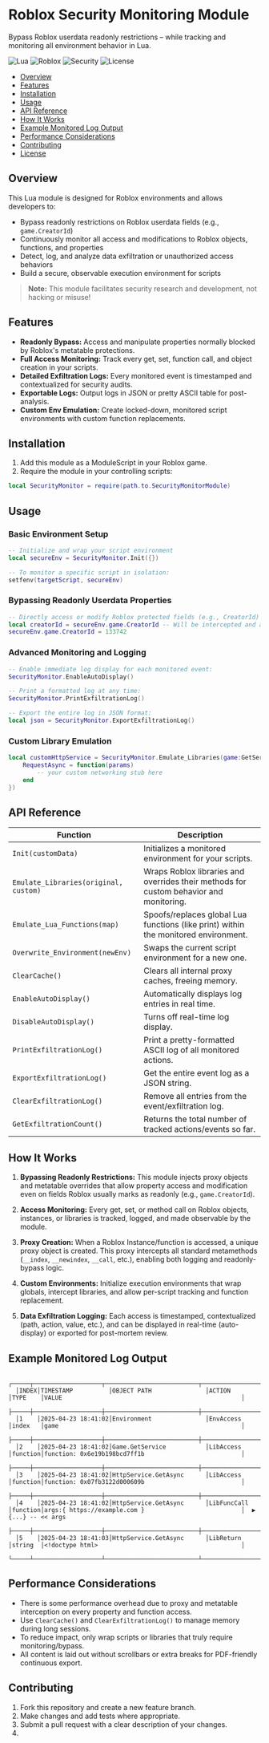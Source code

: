 # Roblox Security Monitoring Module

Bypass Roblox userdata readonly restrictions – while tracking and monitoring all environment behavior in Lua.

![Lua](https://img.shields.io/badge/Lua-blue) ![Roblox](https://img.shields.io/badge/Roblox-red) ![Security](https://img.shields.io/badge/Security-green) ![License](https://img.shields.io/badge/License-MIT-yellow)

- [Overview](#overview)
- [Features](#features)
- [Installation](#installation)
- [Usage](#usage)
- [API Reference](#api-reference)
- [How It Works](#how-it-works)
- [Example Monitored Log Output](#example-monitored-log-output)
- [Performance Considerations](#performance-considerations)
- [Contributing](#contributing)
- [License](#license)

## Overview

This Lua module is designed for Roblox environments and allows developers to:
- Bypass readonly restrictions on Roblox userdata fields (e.g., `game.CreatorId`)
- Continuously monitor all access and modifications to Roblox objects, functions, and properties
- Detect, log, and analyze data exfiltration or unauthorized access behaviors
- Build a secure, observable execution environment for scripts

> **Note:** This module facilitates security research and development, not hacking or misuse!

## Features

- **Readonly Bypass:** Access and manipulate properties normally blocked by Roblox's metatable protections.
- **Full Access Monitoring:** Track every get, set, function call, and object creation in your scripts.
- **Detailed Exfiltration Logs:** Every monitored event is timestamped and contextualized for security audits.
- **Exportable Logs:** Output logs in JSON or pretty ASCII table for post-analysis.
- **Custom Env Emulation:** Create locked-down, monitored script environments with custom function replacements.

## Installation

1. Add this module as a ModuleScript in your Roblox game.
2. Require the module in your controlling scripts:
```lua
local SecurityMonitor = require(path.to.SecurityMonitorModule)
```

## Usage

### Basic Environment Setup
```lua
-- Initialize and wrap your script environment
local secureEnv = SecurityMonitor.Init({})

-- To monitor a specific script in isolation:
setfenv(targetScript, secureEnv)
```

### Bypassing Readonly Userdata Properties
```lua
-- Directly access or modify Roblox protected fields (e.g., CreatorId)
local creatorId = secureEnv.game.CreatorId -- Will be intercepted and accessible!
secureEnv.game.CreatorId = 133742
```

### Advanced Monitoring and Logging
```lua
-- Enable immediate log display for each monitored event:
SecurityMonitor.EnableAutoDisplay()

-- Print a formatted log at any time:
SecurityMonitor.PrintExfiltrationLog()

-- Export the entire log in JSON format:
local json = SecurityMonitor.ExportExfiltrationLog()
```

### Custom Library Emulation
```lua
local customHttpService = SecurityMonitor.Emulate_Libraries(game:GetService("HttpService"), {
    RequestAsync = function(params)
        -- your custom networking stub here
    end
})
```

## API Reference

| Function | Description |
|----------|-------------|
| `Init(customData)` | Initializes a monitored environment for your scripts. |
| `Emulate_Libraries(original, custom)` | Wraps Roblox libraries and overrides their methods for custom behavior and monitoring. |
| `Emulate_Lua_Functions(map)` | Spoofs/replaces global Lua functions (like print) within the monitored environment. |
| `Overwrite_Environment(newEnv)` | Swaps the current script environment for a new one. |
| `ClearCache()` | Clears all internal proxy caches, freeing memory. |
| `EnableAutoDisplay()` | Automatically displays log entries in real time. |
| `DisableAutoDisplay()` | Turns off real-time log display. |
| `PrintExfiltrationLog()` | Print a pretty-formatted ASCII log of all monitored actions. |
| `ExportExfiltrationLog()` | Get the entire event log as a JSON string. |
| `ClearExfiltrationLog()` | Remove all entries from the event/exfiltration log. |
| `GetExfiltrationCount()` | Returns the total number of tracked actions/events so far. |

## How It Works

1. **Bypassing Readonly Restrictions:** This module injects proxy objects and metatable overrides that allow property access and modification even on fields Roblox usually marks as readonly (e.g., `game.CreatorId`).

2. **Access Monitoring:** Every get, set, or method call on Roblox objects, instances, or libraries is tracked, logged, and made observable by the module.

3. **Proxy Creation:** When a Roblox Instance/function is accessed, a unique proxy object is created. This proxy intercepts all standard metamethods (`__index`, `__newindex`, `__call`, etc.), enabling both logging and readonly-bypass logic.

4. **Custom Environments:** Initialize execution environments that wrap globals, intercept libraries, and allow per-script tracking and function replacement.

5. **Data Exfiltration Logging:** Each access is timestamped, contextualized (path, action, value, etc.), and can be displayed in real-time (auto-display) or exported for post-mortem review.

## Example Monitored Log Output

```
  ┌─────┬───────────────────┬──────────────────────────┬──────────────────────────────────┬────────┬───────────────────────────────────────────────────────┐
  │INDEX│TIMESTAMP          │OBJECT PATH               │ACTION                            │TYPE    │VALUE                                                  │
  ├─────┼───────────────────┼──────────────────────────┼──────────────────────────────────┼────────┼───────────────────────────────────────────────────────┤
  │1    │2025-04-23 18:41:02│Environment               │EnvAccess                         │index   │game                                                   │ 
  ├─────┼───────────────────┼──────────────────────────┼──────────────────────────────────┼────────┼───────────────────────────────────────────────────────┤
  │2    │2025-04-23 18:41:02│Game.GetService           │LibAccess                         │function│function: 0x6e19b198bcd7ff1b                           │ 
  ├─────┼───────────────────┼──────────────────────────┼──────────────────────────────────┼────────┼───────────────────────────────────────────────────────┤
  │3    │2025-04-23 18:41:02│HttpService.GetAsync      │LibAccess                         │function│function: 0x07fb3122d000609b                           │ 
  ├─────┼───────────────────┼──────────────────────────┼──────────────────────────────────┼────────┼───────────────────────────────────────────────────────┤
  │4    │2025-04-23 18:41:02│HttpService.GetAsync      │LibFuncCall                       │function│args:{ https://example.com }                           │  ▶ {...} -- << args
  ├─────┼───────────────────┼──────────────────────────┼──────────────────────────────────┼────────┼───────────────────────────────────────────────────────┤
  │5    │2025-04-23 18:41:03│HttpService.GetAsync      │LibReturn                         │string  │<!doctype html>                                        │
  └─────┴───────────────────┴──────────────────────────┴──────────────────────────────────┴────────┴───────────────────────────────────────────────────────┘ 
```

## Performance Considerations

- There is some performance overhead due to proxy and metatable interception on every property and function access.
- Use `ClearCache()` and `ClearExfiltrationLog()` to manage memory during long sessions.
- To reduce impact, only wrap scripts or libraries that truly require monitoring/bypass.
- All content is laid out without scrollbars or extra breaks for PDF-friendly continuous export.

## Contributing

1. Fork this repository and create a new feature branch.
2. Make changes and add tests where appropriate.
3. Submit a pull request with a clear description of your changes.
4. 
